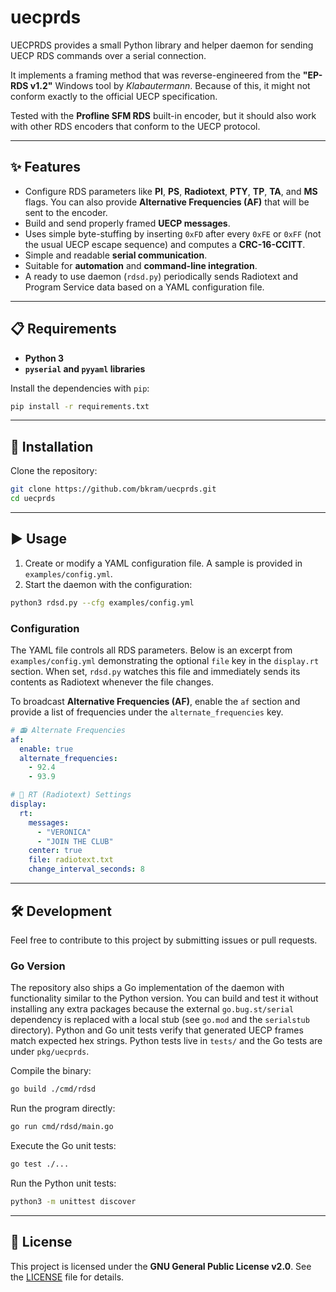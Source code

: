 # uecprds

UECPRDS provides a small Python library and helper daemon for sending UECP RDS
commands over a serial connection.

It implements a framing method that was reverse-engineered from the
**"EP-RDS v1.2"** Windows tool by *Klabautermann*. Because of this, it
might not conform exactly to the official UECP specification.

Tested with the **Profline SFM RDS** built-in encoder, but it should
also work with other RDS encoders that conform to the UECP protocol.

---

## ✨ Features

- Configure RDS parameters like **PI**, **PS**, **Radiotext**, **PTY**, **TP**, **TA**, and **MS** flags. You can also provide
  **Alternative Frequencies (AF)** that will be sent to the encoder.
- Build and send properly framed **UECP messages**.
- Uses simple byte-stuffing by inserting `0xFD` after every `0xFE` or `0xFF` (not the usual UECP escape sequence) and computes a **CRC-16-CCITT**.
- Simple and readable **serial communication**.
- Suitable for **automation** and **command-line integration**.
- A ready to use daemon (`rdsd.py`) periodically sends Radiotext and Program Service data based
  on a YAML configuration file.


---

## 📋 Requirements

- **Python 3**
- **`pyserial` and `pyyaml` libraries**

Install the dependencies with `pip`:

```bash
pip install -r requirements.txt
```

---

## 🚀 Installation

Clone the repository:

```bash
git clone https://github.com/bkram/uecprds.git
cd uecprds
```

---

## ▶️ Usage

1. Create or modify a YAML configuration file. A sample is provided in
   `examples/config.yml`.
2. Start the daemon with the configuration:

```bash
python3 rdsd.py --cfg examples/config.yml
```

### Configuration

The YAML file controls all RDS parameters. Below is an excerpt from
`examples/config.yml` demonstrating the optional `file` key in the
`display.rt` section. When set, `rdsd.py` watches this file and immediately
sends its contents as Radiotext whenever the file changes.

To broadcast **Alternative Frequencies (AF)**, enable the `af` section and
provide a list of frequencies under the `alternate_frequencies` key.

```yaml
# 📻 Alternate Frequencies
af:
  enable: true
  alternate_frequencies:
    - 92.4
    - 93.9

# 💬 RT (Radiotext) Settings
display:
  rt:
    messages:
      - "VERONICA"
      - "JOIN THE CLUB"
    center: true
    file: radiotext.txt
    change_interval_seconds: 8
```
---
## 🛠️ Development

Feel free to contribute to this project by submitting issues or pull requests.

### Go Version

The repository also ships a Go implementation of the daemon with functionality
similar to the Python version. You can build and test it without installing any
extra packages because the external
`go.bug.st/serial` dependency is replaced with a local stub (see `go.mod` and
the `serialstub` directory).
Python and Go unit tests verify that generated UECP frames match expected
hex strings. Python tests live in `tests/` and the Go tests are under
`pkg/uecprds`.

Compile the binary:

```bash
go build ./cmd/rdsd
```

Run the program directly:

```bash
go run cmd/rdsd/main.go
```

Execute the Go unit tests:

```bash
go test ./...
```

Run the Python unit tests:

```bash
python3 -m unittest discover
```

---

## 📜 License

This project is licensed under the **GNU General Public License v2.0**. See the [LICENSE](LICENSE) file for details.
